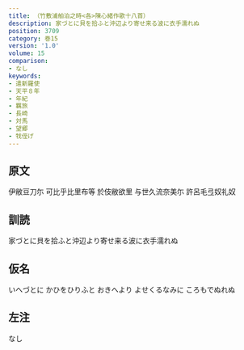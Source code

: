 ```yaml
---
title: （竹敷浦舶泊之時<各>陳心緒作歌十八首）
description: 家づとに貝を拾ふと沖辺より寄せ来る波に衣手濡れぬ
position: 3709
category: 巻15
version: '1.0'
volume: 15
comparison:
- なし
keywords:
- 遣新羅使
- 天平８年
- 年紀
- 羈旅
- 長崎
- 対馬
- 望郷
- 牫侄げ
---
```


## 原文

伊敝豆刀尓 可比乎比里布等 於伎敝欲里 与世久流奈美尓 許呂毛弖奴礼奴

## 訓読

家づとに貝を拾ふと沖辺より寄せ来る波に衣手濡れぬ

## 仮名

いへづとに かひをひりふと おきへより よせくるなみに ころもでぬれぬ

## 左注

なし
